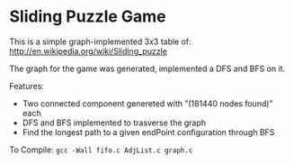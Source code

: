 Sliding Puzzle Game
===================
This is a simple graph-implemented 3x3 table of:
http://en.wikipedia.org/wiki/Sliding_puzzle

The graph for the game was generated, implemented a DFS and BFS on it.

Features:
+ Two connected component genereted with "(181440 nodes found)" each
+ DFS and BFS implemented to trasverse the graph
+ Find the longest path to a given endPoint configuration through BFS

To Compile:
`gcc -Wall fifo.c AdjList.c graph.c`
